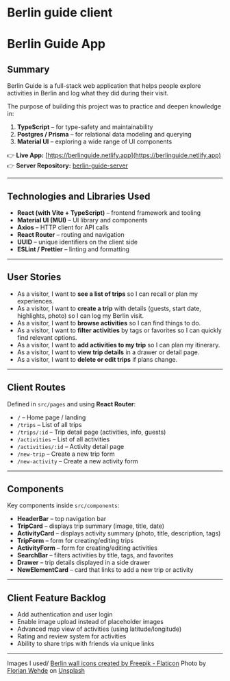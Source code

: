# Berlin guide client

# Berlin Guide App

## Summary
Berlin Guide is a full-stack web application that helps people explore activities in Berlin and log what they did during their visit.  

The purpose of building this project was to practice and deepen knowledge in:
1. **TypeScript** – for type-safety and maintainability  
2. **Postgres / Prisma** – for relational data modeling and querying  
3. **Material UI** – exploring a wide range of UI components  

👉 **Live App:** [https://berlinguide.netlify.app](https://berlinguide.netlify.app)  
👉 **Server Repository:** [berlin-guide-server](https://github.com/dillanDataNerd/berlin-guide-server)  

---

## Technologies and Libraries Used
- **React (with Vite + TypeScript)** – frontend framework and tooling  
- **Material UI (MUI)** – UI library and components  
- **Axios** – HTTP client for API calls  
- **React Router** – routing and navigation  
- **UUID** – unique identifiers on the client side  
- **ESLint / Prettier** – linting and formatting  

---

## User Stories
- As a visitor, I want to **see a list of trips** so I can recall or plan my experiences.  
- As a visitor, I want to **create a trip** with details (guests, start date, highlights, photo) so I can log my Berlin visit.  
- As a visitor, I want to **browse activities** so I can find things to do.  
- As a visitor, I want to **filter activities** by tags or favorites so I can quickly find relevant options.  
- As a visitor, I want to **add activities to my trip** so I can plan my itinerary.  
- As a visitor, I want to **view trip details** in a drawer or detail page.  
- As a visitor, I want to **delete or edit trips** if plans change.  

---

## Client Routes
Defined in `src/pages` and using **React Router**:  

- `/` – Home page / landing  
- `/trips` – List of all trips  
- `/trips/:id` – Trip detail page (activities, info, guests)  
- `/activities` – List of all activities  
- `/activities/:id` – Activity detail page  
- `/new-trip` – Create a new trip form  
- `/new-activity` – Create a new activity form  

---

## Components
Key components inside `src/components`:  

- **HeaderBar** – top navigation bar  
- **TripCard** – displays trip summary (image, title, date)  
- **ActivityCard** – displays activity summary (photo, title, description, tags)  
- **TripForm** – form for creating/editing trips  
- **ActivityForm** – form for creating/editing activities  
- **SearchBar** – filters activities by title, tags, and favorites  
- **Drawer** – trip details displayed in a side drawer  
- **NewElementCard** – card that links to add a new trip or activity  

---

## Client Feature Backlog
- Add authentication and user login  
- Enable image upload instead of placeholder images  
- Advanced map view of activities (using latitude/longitude)  
- Rating and review system for activities  
- Ability to share trips with friends via unique links  

---


Images I used/
<a href="https://www.flaticon.com/free-icons/berlin-wall" title="berlin wall icons">Berlin wall icons created by Freepik - Flaticon</a>
Photo by <a href="https://unsplash.com/@florianwehde?utm_content=creditCopyText&utm_medium=referral&utm_source=unsplash">Florian Wehde</a> on <a href="https://unsplash.com/photos/city-buildings-near-body-of-water-during-daytime-1uWanmgkd5g?utm_content=creditCopyText&utm_medium=referral&utm_source=unsplash">Unsplash</a>
